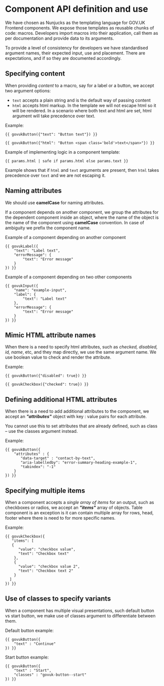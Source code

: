 
# Component API definition and use
We have chosen as Nunjucks as the templating language for GOV.UK Frontend components. We expose those templates as reusable chunks of code: macros. Developers import macros into their application, call them as per documentation and provide data to its arguments.

To provide a level of consistency for developers we have standardised argument names, their expected input, use and placement. There are expectations, and  if so they are documented accordingly.

## Specifying content
When providing *content* to a macro, say for a label or a button, we accept two argument options:

 - `text` accepts a plain string and is the default way of passing content
 - `html` accepts html markup. In the template we will not escape html so it will be rendered. In a scenario where both text and html are set, html argument will take precedence over text.

Example:

`{{ govukButton({"text": "Button text"}) }}`

`{{ govukButton({"html": "Button <span class='bold'>text</span>"}) }}`

Example of implementing logic in a component template:

`{{ params.html | safe if params.html else params.text }}`

Example shows that if `html` and `text` arguments are present, then `html` takes precedence over `text` and we are not escaping it.

## Naming attributes
We should use **camelCase** for naming attributes.

If a component depends on another component, we group the attributes for the dependent component inside an object, where the name of the object is the name of the component using **camelCase** convention. In case of ambiguity we prefix the component name.

Example of a component depending on another component
```
{{ govukLabel({
	"text": "Label text",
	"errorMessage": {
		"text": "Error message"
	}
}) }}
```

Example of a component depending on two other components
```
{{ govukInput({
	"name": "example-input",
	"label": {
		"text": "Label text"
	},
	"errorMessage": {
		"text": "Error message"
	}
}) }}
```

## Mimic HTML attribute names
When there is a need to specify html attributes, such as *checked, disabled, id, name*, etc, and they map directly, we use the same argument name. We use boolean value to check and render the attribute.

Example:

`{{ govukButton({"disabled": true}) }}`

`{{ govukCheckbox({"checked": true}) }}`


## Defining additional HTML attributes
When there is a need to add additional attributes to the component, we accept an ***"attributes"*** object with key : value pairs for each attribute.

You cannot use this to set attributes that are already defined, such as class – use the classes argument instead.

Example:
```
{{ govukButton({
	"attributes" : {
	   "data-target" : "contact-by-text",
	   "aria-labelledby": "error-summary-heading-example-1",
	   "tabindex": "-1"
	}
}) }}
```

## Specifying multiple items
When a component accepts a *single array of items* for an output, such as checkboxes or radios, we accept an ***"items"*** array of objects.  Table component is an exception is it can contain multiple array for rows, head, footer where there is need to for more specific names.

Example:
```
{{ govukCheckbox({
   "items": [
   {
      "value": "checkbox value",
      "text": "Checkbox text"
    },
    {
      "value": "checkbox value 2",
      "text": "Checkbox text 2"
    }
  ]
}) }}
```
## Use of classes to specify variants
When a component has multiple visual presentations, such default button vs start button, we make use of classes argument to differentiate between them.

Default button example:
```
{{ govukButton({
	"text" : "Continue"
}) }}
```
Start button example:
```
{{ govukButton({
	"text" : "Start",
	"classes" : "govuk-button--start"
}) }}
```
